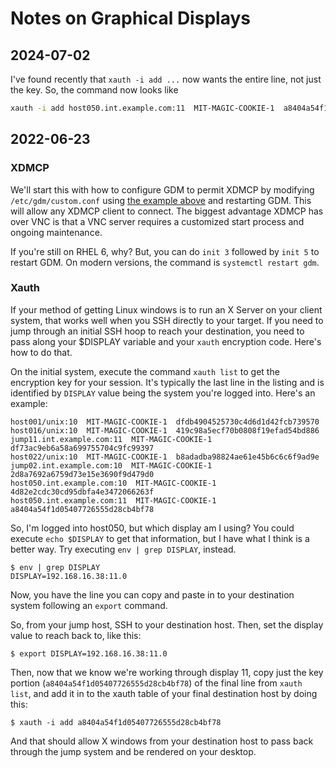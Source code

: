 # Notes on Graphical Displays

## 2024-07-02

I've found recently that `xauth -i add ...` now wants the entire line,
not just the key. So, the command now looks like

```bash
xauth -i add host050.int.example.com:11  MIT-MAGIC-COOKIE-1  a8404a54f1d05407726555d28cb4bf78
```


## 2022-06-23

### XDMCP

We'll start this with how to configure GDM to permit XDMCP by 
modifying `/etc/gdm/custom.conf` using [the example above][custom.conf]
and restarting GDM. This will allow any XDMCP client to connect. The
biggest advantage XDMCP has over VNC is that a VNC server requires a
customized start process and ongoing maintenance.

If you're still on RHEL 6, why? But, you can do `init 3` followed by
`init 5` to restart GDM. On modern versions, the command is
`systemctl restart gdm`.

[custom.conf]: ./custom.conf

### Xauth

If your method of getting Linux windows is to run an X Server on your
client system, that works well when you SSH directly to your target. If
you need to jump through an initial SSH hoop to reach your destination,
you need to pass along your $DISPLAY variable and your `xauth`
encryption code. Here's how to do that.

On the initial system, execute the command `xauth list` to get the
encryption key for your session. It's typically the last line in the
listing and is identified by `DISPLAY` value being the system you're
logged into. Here's an example:

```
host001/unix:10  MIT-MAGIC-COOKIE-1  dfdb4904525730c4d6d1d42fcb739570
host016/unix:10  MIT-MAGIC-COOKIE-1  419c98a5ecf70b0808f19efad54bd886
jump11.int.example.com:11  MIT-MAGIC-COOKIE-1  df73ac9eb6a58a699755704c9fc99397
host022/unix:10  MIT-MAGIC-COOKIE-1  b8adadba98824ae61e45b6c6c6f9ad9e
jump02.int.example.com:10  MIT-MAGIC-COOKIE-1  2d8a7692a6759d73e15e3690f9d479d0
host050.int.example.com:10  MIT-MAGIC-COOKIE-1  4d82e2cdc30cd95dbfa4e3472066263f
host050.int.example.com:11  MIT-MAGIC-COOKIE-1  a8404a54f1d05407726555d28cb4bf78
```

So, I'm logged into host050, but which display am I using? You could
execute `echo $DISPLAY` to get that information, but I have what I
think is a better way. Try executing `env | grep DISPLAY`, instead.

```
$ env | grep DISPLAY
DISPLAY=192.168.16.38:11.0
```

Now, you have the line you can copy and paste in to your destination
system following an `export` command.

So, from your jump host, SSH to your destination host. Then, set the
display value to reach back to, like this:

```
$ export DISPLAY=192.168.16.38:11.0
```

Then, now that we know we're working through display 11, copy just the
key portion (`a8404a54f1d05407726555d28cb4bf78`) of the final line from
`xauth list`, and add it in to the xauth table of your final
destination host by doing this:

```
$ xauth -i add a8404a54f1d05407726555d28cb4bf78
```

And that should allow X windows from your destination host to pass
back through the jump system and be rendered on your desktop.

